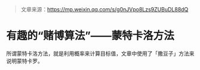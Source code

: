 > 文章来源：https://mp.weixin.qq.com/s/g0nJVpo8Lzs9ZUBuDL88dQ

# 有趣的“赌博算法”——蒙特卡洛方法

所谓蒙特卡洛方法，就是利用概率来计算目标值，文章中使用了「撒豆子」方法来说明蒙特卡罗。